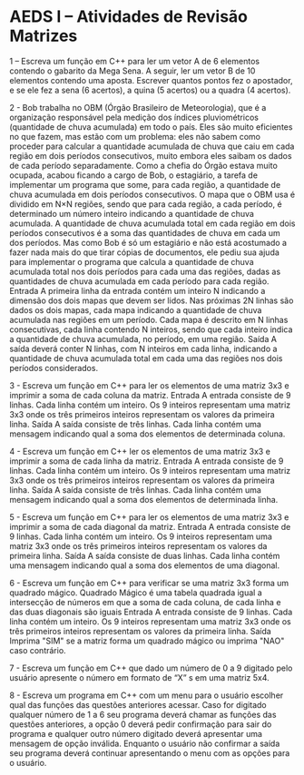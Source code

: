 # AEDS I – Atividades de Revisão Matrizes
1 – Escreva um função em C++ para ler um vetor A de 6 elementos contendo o gabarito da Mega Sena. A
seguir, ler um vetor B de 10 elementos contendo uma aposta. Escrever quantos pontos fez o apostador, e se
ele fez a sena (6 acertos), a quina (5 acertos) ou a quadra (4 acertos).

2 - Bob trabalha no OBM (Órgão Brasileiro de Meteorologia), que é a organização responsável pela
medição dos índices pluviométricos (quantidade de chuva acumulada) em todo o país. Eles são muito
eficientes no que fazem, mas estão com um problema: eles não sabem como proceder para calcular a
quantidade acumulada de chuva que caiu em cada região em dois períodos consecutivos, muito embora eles
saibam os dados de cada período separadamente.
Como a chefia do Órgão estava muito ocupada, acabou ficando a cargo de Bob, o estagiário, a tarefa de
implementar um programa que some, para cada região, a quantidade de chuva acumulada em dois períodos
consecutivos.
O mapa que o OBM usa é dividido em N×N regiões, sendo que para cada região, a cada período, é
determinado um número inteiro indicando a quantidade de chuva acumulada. A quantidade de chuva
acumulada total em cada região em dois períodos consecutivos é a soma das quantidades de chuva em cada
um dos períodos.
Mas como Bob é só um estagiário e não está acostumado a fazer nada mais do que tirar cópias de
documentos, ele pediu sua ajuda para implementar o programa que calcula a quantidade de chuva acumulada
total nos dois períodos para cada uma das regiões, dadas as quantidades de chuva acumulada em cada
período para cada região.
Entrada
A primeira linha da entrada contém um inteiro N indicando a dimensão dos dois mapas que devem ser lidos.
Nas próximas 2N linhas são dados os dois mapas, cada mapa indicando a quantidade de chuva acumulada
nas regiões em um período. Cada mapa é descrito em N linhas consecutivas, cada linha contendo N inteiros,
sendo que cada inteiro indica a quantidade de chuva acumulada, no período, em uma região.
Saída
A saída deverá conter N linhas, com N inteiros em cada linha, indicando a quantidade de chuva acumulada
total em cada uma das regiões nos dois períodos considerados.

3 - Escreva um função em C++ para ler os elementos de uma matriz 3x3 e imprimir a soma de cada coluna
da matriz.
Entrada
A entrada consiste de 9 linhas. Cada linha contém um inteiro. Os 9 inteiros representam uma matriz 3x3
onde os três primeiros inteiros representam os valores da primeira linha.
Saída
A saída consiste de três linhas. Cada linha contém uma mensagem indicando qual a soma dos elementos de
determinada coluna.

4 - Escreva um função em C++ ler os elementos de uma matriz 3x3 e imprimir a soma de cada linha da
matriz.
Entrada
A entrada consiste de 9 linhas. Cada linha contém um inteiro. Os 9 inteiros representam uma matriz 3x3
onde os três primeiros inteiros representam os valores da primeira linha.
Saída
A saída consiste de três linhas. Cada linha contém uma mensagem indicando qual a soma dos elementos de
determinada linha.

5 - Escreva um função em C++ para ler os elementos de uma matriz 3x3 e imprimir a soma de cada diagonal
da matriz.
Entrada
A entrada consiste de 9 linhas. Cada linha contém um inteiro. Os 9 inteiros representam uma matriz 3x3
onde os três primeiros inteiros representam os valores da primeira linha.
Saída
A saída consiste de duas linhas. Cada linha contém uma mensagem indicando qual a soma dos elementos de
uma diagonal.

6 - Escreva um função em C++ para verificar se uma matriz 3x3 forma um quadrado mágico.
Quadrado Mágico é uma tabela quadrada igual a intersecção de números em que a soma de cada coluna, de
cada linha e das duas diagonais são iguais
Entrada
A entrada consiste de 9 linhas. Cada linha contém um inteiro. Os 9 inteiros representam uma matriz 3x3
onde os três primeiros inteiros representam os valores da primeira linha.
Saída
Imprima "SIM" se a matriz forma um quadrado mágico ou imprima "NAO" caso contrário.

7 - Escreva um função em C++ que dado um número de 0 a 9 digitado pelo usuário apresente o número em
formato de “X” s em uma matriz 5x4.

8 - Escreva um programa em C++ com um menu para o usuário escolher qual das funções das questões
anteriores acessar. Caso for digitado qualquer número de 1 a 6 seu programa deverá chamar as funções das
questões anteriores, a opção 0 deverá pedir confirmação para sair do programa e qualquer outro número
digitado deverá apresentar uma mensagem de opção inválida. Enquanto o usuário não confirmar a saída seu
programa deverá continuar apresentando o menu com as opções para o usuário.
